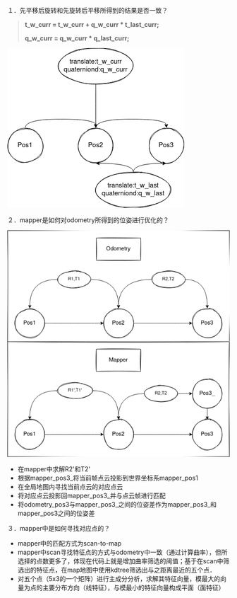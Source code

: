 １．先平移后旋转和先旋转后平移所得到的结果是否一致？

> **t_w_curr = t_w_curr + q_w_curr * t_last_curr;**
>
> **q_w_curr = q_w_curr * q_last_curr;**

![loam](../picture/TranslateAndRotate.png)



２．mapper是如何对odometry所得到的位姿进行优化的？

![loam](../picture/OdometryAndMapper.png)

* 在mapper中求解R2'和T2'
* 根据mapper_pos3_将当前帧点云投影到世界坐标系mapper_pos1
* 在全局地图内寻找当前点云的对应点云
* 将对应点云投影回mapper_pos3_并与点云帧进行匹配
* 将odometry_pos3与mapper_pos3\_之间的位姿差作为mapper_pos3_和mapper_pos3之间的位姿差



３．mapper中是如何寻找对应点的？

* mapper中的匹配方式为scan-to-map
* mapper中scan寻找特征点的方式与odometry中一致（通过计算曲率），但所选择的点数更多了，体现在代码上就是增加曲率筛选的阈值；基于在scan中筛选出的特征点，在map地图中使用kdtree筛选出与之距离最近的五个点．
* 对五个点（5x3的一个矩阵）进行主成分分析，求解其特征向量，模最大的向量为点的主要分布方向（线特征），与模最小的特征向量构成平面（面特征）
